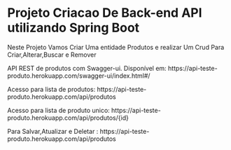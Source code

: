 # Projeto Criacao  De Back-end API utilizando Spring Boot 


<p>Neste Projeto Vamos Criar Uma entidade Produtos e realizar Um Crud Para Criar,Alterar,Buscar e Remover</p>
<p>API REST de produtos com Swagger-ui. Disponível em:  https://api-teste-produto.herokuapp.com/swagger-ui/index.html#/</p>
<p>Acesso para lista de produtos: https://api-teste-produto.herokuapp.com/api/produtos</p>
<p> Acesso para lista de produto unico: https://api-teste-produto.herokuapp.com/api/produtos/{id}
<p>Para Salvar,Atualizar e Deletar : https://api-teste-produto.herokuapp.com/api/produtos</p>

